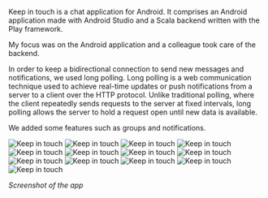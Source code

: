 Keep in touch is a chat application for Android. It comprises an Android application made with Android Studio and a Scala backend written with the Play framework.

My focus was on the Android application and a colleague took care of the backend.

In order to keep a bidirectional connection to send new messages and notifications, we used long polling. Long polling is a web communication technique used to achieve real-time updates or push notifications from a server to a client over the HTTP protocol. Unlike traditional polling, where the client repeatedly sends requests to the server at fixed intervals, long polling allows the server to hold a request open until new data is available. 

We added some features such as groups and notifications.

<img src="assets/posts/2016-08-11-keep-in-touch/1.webp" alt="Keep in touch" title="Keep in touch" />
<img src="assets/posts/2016-08-11-keep-in-touch/2.webp" alt="Keep in touch" title="Keep in touch" />
<img src="assets/posts/2016-08-11-keep-in-touch/3.webp" alt="Keep in touch" title="Keep in touch" />
<img src="assets/posts/2016-08-11-keep-in-touch/4.webp" alt="Keep in touch" title="Keep in touch" />
<img src="assets/posts/2016-08-11-keep-in-touch/5.webp" alt="Keep in touch" title="Keep in touch" />
<img src="assets/posts/2016-08-11-keep-in-touch/6.webp" alt="Keep in touch" title="Keep in touch" />
<img src="assets/posts/2016-08-11-keep-in-touch/7.webp" alt="Keep in touch" title="Keep in touch" />
<img src="assets/posts/2016-08-11-keep-in-touch/8.webp" alt="Keep in touch" title="Keep in touch" />
<img src="assets/posts/2016-08-11-keep-in-touch/9.webp" alt="Keep in touch" title="Keep in touch" />
<img src="assets/posts/2016-08-11-keep-in-touch/10.webp" alt="Keep in touch" title="Keep in touch" />
<img src="assets/posts/2016-08-11-keep-in-touch/11.webp" alt="Keep in touch" title="Keep in touch" />
<img src="assets/posts/2016-08-11-keep-in-touch/12.webp" alt="Keep in touch" title="Keep in touch" />
<img src="assets/posts/2016-08-11-keep-in-touch/13.webp" alt="Keep in touch" title="Keep in touch" />

*Screenshot of the app*